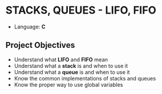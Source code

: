 # STACKS, QUEUES - LIFO, FIFO
- Language: **C**

## Project Objectives
* Understand what **LIFO** and **FIFO** mean
* Understand what a **stack** is and when to use it
* Understand what a **queue** is and when to use it
* Know the common implementations of stacks and queues
* Know the proper way to use global variables

